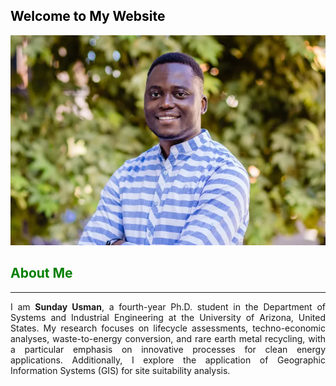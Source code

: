 ## <span style="color: black;">Welcome to My Website</span>  <!-- black -->

![Profile Image](assets/images/profile-picture.jpg)

## <span style="color: green;">**About Me**</span>  <!-- green -->
<hr> <!-- This adds a horizontal line -->
<div style="text-align: justify;">
I am <strong>Sunday Usman</strong>, a fourth-year Ph.D. student in the Department of Systems and Industrial Engineering at the University of Arizona, United States. My research focuses on lifecycle assessments, techno-economic analyses, waste-to-energy conversion, and rare earth metal recycling, with a particular emphasis on innovative processes for clean energy applications. Additionally, I explore the application of Geographic Information Systems (GIS) for site suitability analysis.
</div>
